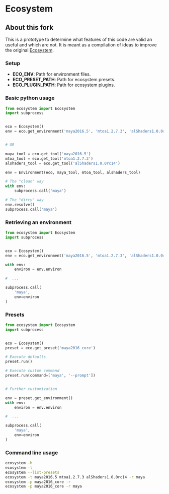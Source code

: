# Ecosystem 

## About this fork

This is a prototype to determine what features of this code are valid an useful and which are not. It is meant as a compilation of ideas to improve the original [Ecosystem](https://github.com/PeregrineLabs/Ecosystem).

### Setup

* **ECO_ENV**: Path for environment files.
* **ECO_PRESET_PATH**: Path for ecosystem presets.
* **ECO_PLUGIN_PATH**: Path for ecosystem plugins.

### Basic python usage

```python
from ecosystem import Ecosystem
import subprocess


eco = Ecosystem()
env = eco.get_environment('maya2016.5', 'mtoa1.2.7.3', 'alShaders1.0.0rc14')


# OR

maya_tool = eco.get_tool('maya2016.5')
mtoa_tool = eco.get_tool('mtoa1.2.7.3')
alshaders_tool = eco.get_tool('alShaders1.0.0rc14')

env = Environment(eco, maya_tool, mtoa_tool, alshaders_tool)

# The "clean" way
with env:
    subprocess.call('maya')

# The "dirty" way
env.resolve()
subprocess.call('maya')

```

### Retrieving an environment

```python
from ecosystem import Ecosystem
import subprocess


eco = Ecosystem()
env = eco.get_environment('maya2016.5', 'mtoa1.2.7.3', 'alShaders1.0.0rc14')

with env:
    environ = env.environ

#  ...

subprocess.call(
    'maya',
    env=environ
)

```

### Presets

```python
from ecosystem import Ecosystem
import subprocess


eco = Ecosystem()
preset = eco.get_preset('maya2016_core')

# Execute defaults
preset.run()

# Execute custom command
preset.run(command=['maya', '--prompt'])


# Further customization

env = preset.get_environment()
with env:
    environ = env.environ

#  ...

subprocess.call(
    'maya',
    env=environ
)

```

### Command line usage

``` bash
ecosystem -h
ecosystem -l
ecosystem --list-presets
ecosystem -t maya2016.5 mtoa1.2.7.3 alShaders1.0.0rc14 -r maya
ecosystem -p maya2016_core -r
ecosystem -p maya2016_core -r maya
``` 
